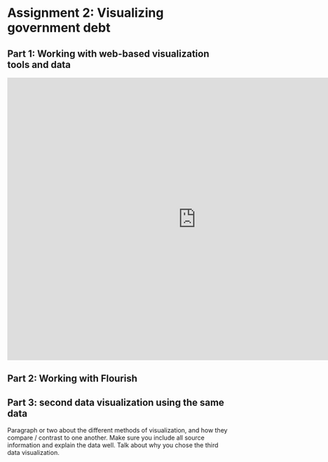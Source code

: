 # Assignment 2: Visualizing government debt

## Part 1: Working with web-based visualization tools and data

<iframe src="https://data.oecd.org/chart/6Odm" width="860" height="645" style="border: 0" mozallowfullscreen="true" webkitallowfullscreen="true" allowfullscreen="true"><a href="https://data.oecd.org/chart/6Odm" target="_blank">OECD Chart: General government debt, Total, % of GDP, Annual, 2018</a></iframe>

## Part 2: Working with Flourish

<div class="flourish-embed flourish-chart" data-src="visualisation/11154069"><script src="https://public.flourish.studio/resources/embed.js"></script></div>

## Part 3: second data visualization using the same data

Paragraph or two about the different methods of visualization, and how they compare / contrast to one another. Make sure you include all source information and explain the data well. Talk about why you chose the third data visualization. 

<div class="flourish-embed flourish-hierarchy" data-src="visualisation/11154339"><script src="https://public.flourish.studio/resources/embed.js"></script></div>
